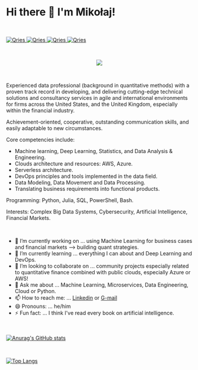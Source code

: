 # Hi there 👋 I'm Mikołaj!


<p>&nbsp;</p>


<a href="https://www.linkedin.com/in/miko%C5%82aj-ma%C5%9Blanka/">
  <img alt="Qries" src="https://img.shields.io/badge/LinkedIn-0077B5?style=for-the-badge&logo=linkedin&logoColor=white">
                         </a>

<a href="https://medium.com/@Mikolaj_Maslanka">
  <img alt="Qries" src="https://img.shields.io/badge/Medium-12100E?style=for-the-badge&logo=medium&logoColor=white">
                         </a>

<a href="https://stackoverflow.com/users/16108057/mikolaj">
  <img alt="Qries" src="https://img.shields.io/badge/Stack_Overflow-FE7A16?style=for-the-badge&logo=stack-overflow&logoColor=white">
                         </a>
                         
<a href="https://quantumcomputing.stackexchange.com/users/18996/mikolaj?tab=profile">
  <img alt="Qries" src="https://img.shields.io/badge/StackExchange-%23ffffff.svg?&style=for-the-badge&logo=StackExchange&logoColor=white">
                         </a>


<p>&nbsp;</p>


<p align="center">
  <img src="https://drive.google.com/uc?export=view&id=1HtOHCm7JCRbTrFOUe1lOusl_GarzWIPv " />
</p>


<p>&nbsp;</p>

Experienced data professional (background in quantitative methods) with a proven track record in developing, and delivering cutting-edge technical solutions and consultancy services in agile and international environments for firms across the United States, and the United Kingdom, especially within the financial industry. 

Achievement-oriented, cooperative, outstanding communication skills, and easily adaptable to new circumstances.

Core competencies include:
- Machine learning, Deep Learning, Statistics, and Data Analysis & Engineering.
- Clouds architecture and resources: AWS, Azure.
- Serverless architecture.
- DevOps principles and tools implemented in the data field.
- Data Modeling, Data Movement and Data Processing.
- Translating business requirements into functional products.

Programming: Python, Julia, SQL, PowerShell, Bash.

Interests: Complex Big Data Systems, Cybersecurity, Artificial Intelligence, Financial Markets.


 <p>&nbsp;</p>


- 🔭 I’m currently working on ... using Machine Learning for business cases and financial markets --> building quant strategies.
- 🌱 I’m currently learning ... everything I can about and Deep Learning and DevOps.
- 👯 I’m looking to collaborate on ... community projects especially related to quantitative finance combined with public clouds, especially Azure or AWS!
- 💬 Ask me about ... Machine Learning, Microservices, Data Engineering, Cloud or Python.
- 📫 How to reach me: ... [Linkedin](www.linkedin.com/in/mikołaj-maślanka) or [G-mail](mikolaj.mslanka@gmail.com)
- 😄 Pronouns: ... he/him
- ⚡ Fun fact: ... I think I've read every book on artificial intelligence.
 
 
 <p>&nbsp;</p>


[![Anurag's GitHub stats](https://github-readme-stats.vercel.app/api?username=Mikma03&show_icons=true)](https://github.com/anuraghazra/github-readme-stats)


 <p>&nbsp;</p>
 

[![Top Langs](https://github-readme-stats.vercel.app/api/top-langs/?username=Mikma03&layout=compact)](https://github.com/anuraghazra/github-readme-stats)


<!-- ###################################################################### -->

<!-- <details>
  <summary>📃 Resume</summary>
  - test  -->
